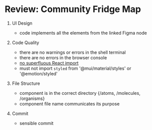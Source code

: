 # Review: Community Fridge Map

1. UI Design

   - code implements all the elements from the linked Figma node

1. Code Quality

   - there are no warnings or errors in the shell terminal
   - there are no errors in the browser console
   - [no superfluous React import](https://reactjs.org/blog/2020/09/22/introducing-the-new-jsx-transform.html#removing-unused-react-imports)
   - must not import `styled` from '@mui/material/styles' or '@emotion/styled'

1. File Structure

   - component is in the correct directory {/atoms, /molecules, /organisms}
   - component file name communicates its purpose

1. Commit
   - sensible commit
